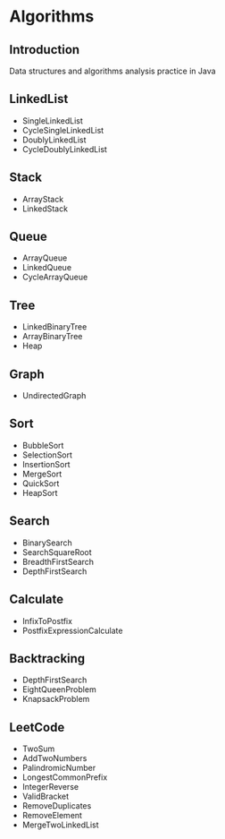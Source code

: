 # Algorithms

## Introduction
Data structures and algorithms analysis practice in Java

## LinkedList
* SingleLinkedList
* CycleSingleLinkedList
* DoublyLinkedList
* CycleDoublyLinkedList

## Stack
* ArrayStack
* LinkedStack

## Queue
* ArrayQueue
* LinkedQueue
* CycleArrayQueue

## Tree
* LinkedBinaryTree
* ArrayBinaryTree
* Heap

## Graph
* UndirectedGraph

## Sort
* BubbleSort
* SelectionSort
* InsertionSort
* MergeSort
* QuickSort
* HeapSort

## Search
* BinarySearch
* SearchSquareRoot
* BreadthFirstSearch
* DepthFirstSearch

## Calculate
* InfixToPostfix
* PostfixExpressionCalculate

## Backtracking
* DepthFirstSearch
* EightQueenProblem
* KnapsackProblem

## LeetCode
* TwoSum
* AddTwoNumbers
* PalindromicNumber
* LongestCommonPrefix
* IntegerReverse
* ValidBracket
* RemoveDuplicates
* RemoveElement
* MergeTwoLinkedList


